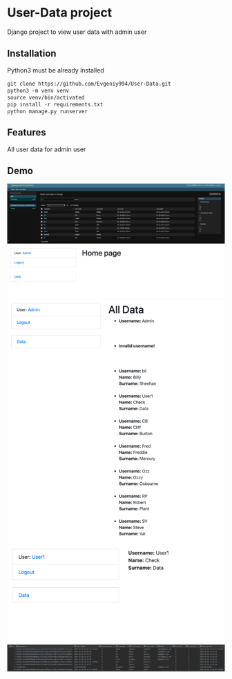 # User-Data project

Django project to view user data with admin user

## Installation

Python3 must be already installed 

```shell
git clone https://github.com/Evgeniy994/User-Data.git
python3 -m venv venv
source venv/bin/activated
pip install -r requirements.txt
python manage.py runserver
```

## Features

All user data for admin user


## Demo
![admin_panel.png](admin_panel.png)
![login\logout.png](login.png)
![data_for_admin.png](admin_data.png)
![data_for_non_admin.png](non_admin_data.png)
![db.png](db.png)